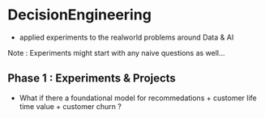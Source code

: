 # DecisionEngineering
- applied experiments to the realworld problems around Data &amp; AI 

Note : Experiments might start with any naive questions as well... 

## Phase 1 : Experiments & Projects 
- What if there a foundational model for recommedations + customer life time value + customer churn ?
